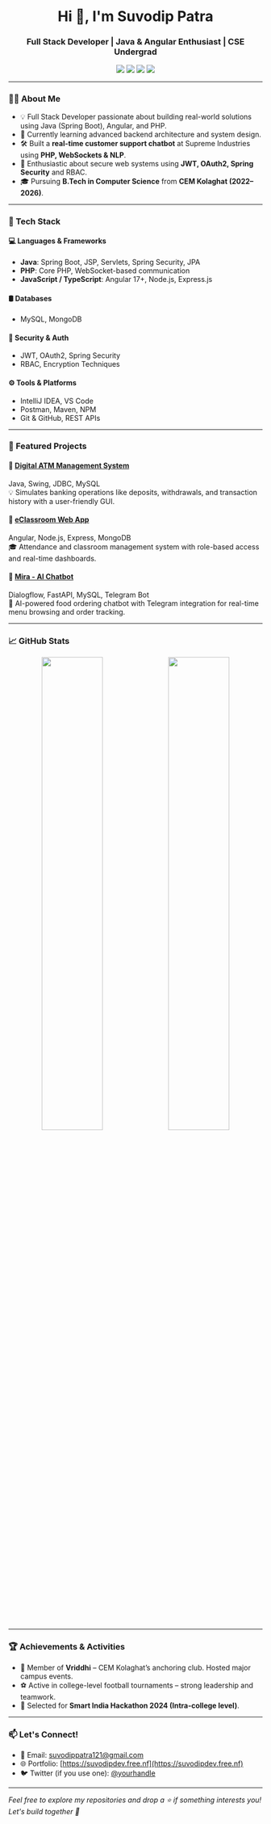 <h1 align="center">Hi 👋, I'm Suvodip Patra</h1>
<h3 align="center">Full Stack Developer | Java & Angular Enthusiast | CSE Undergrad</h3>

<p align="center">
  <a href="mailto:suvodippatra121@gmail.com"><img src="https://img.shields.io/badge/Gmail-D14836?style=for-the-badge&logo=gmail&logoColor=white"/></a>
  <a href="https://www.linkedin.com/in/suvodip-patra03"><img src="https://img.shields.io/badge/LinkedIn-blue?style=for-the-badge&logo=linkedin&logoColor=white"/></a>
  <a href="https://github.com/subha-idk"><img src="https://img.shields.io/github/followers/subha-idk?style=for-the-badge&logo=github&label=Follow&color=black"/></a>
  <a href="https://suvodipdev.free.nf"><img src="https://img.shields.io/badge/Portfolio-121212?style=for-the-badge&logo=about-dot-me&logoColor=white"/></a>
</p>

---

### 👨‍💻 About Me
- 💡 Full Stack Developer passionate about building real-world solutions using Java (Spring Boot), Angular, and PHP.
- 🧠 Currently learning advanced backend architecture and system design.
- 🛠️ Built a **real-time customer support chatbot** at Supreme Industries using **PHP, WebSockets & NLP**.
- 🔐 Enthusiastic about secure web systems using **JWT, OAuth2, Spring Security** and RBAC.
- 🎓 Pursuing **B.Tech in Computer Science** from **CEM Kolaghat (2022–2026)**.

---

### 🔧 Tech Stack

#### 💻 Languages & Frameworks
- **Java**: Spring Boot, JSP, Servlets, Spring Security, JPA
- **PHP**: Core PHP, WebSocket-based communication
- **JavaScript / TypeScript**: Angular 17+, Node.js, Express.js

#### 🛢️ Databases
- MySQL, MongoDB

#### 🔐 Security & Auth
- JWT, OAuth2, Spring Security
- RBAC, Encryption Techniques

#### ⚙️ Tools & Platforms
- IntelliJ IDEA, VS Code
- Postman, Maven, NPM
- Git & GitHub, REST APIs

---

### 🚀 Featured Projects

#### 🔹 [Digital ATM Management System](https://github.com/your-repo-link)
Java, Swing, JDBC, MySQL  
💡 Simulates banking operations like deposits, withdrawals, and transaction history with a user-friendly GUI.

#### 🔹 [eClassroom Web App](https://github.com/your-repo-link)
Angular, Node.js, Express, MongoDB  
🎓 Attendance and classroom management system with role-based access and real-time dashboards.

#### 🔹 [Mira - AI Chatbot](https://github.com/your-repo-link)
Dialogflow, FastAPI, MySQL, Telegram Bot  
🤖 AI-powered food ordering chatbot with Telegram integration for real-time menu browsing and order tracking.

---

### 📈 GitHub Stats

<p align="center">
  <img src="https://github-readme-stats.vercel.app/api?username=subha-idk&show_icons=true&theme=github_dark" width="49%"/>
  <img src="https://github-readme-streak-stats.herokuapp.com?user=subha-idk&theme=dark&date_format=M%20j%5B%2C%20Y%5D" width="49%"/>
</p>

---

### 🏆 Achievements & Activities
- 🎤 Member of **Vriddhi** – CEM Kolaghat’s anchoring club. Hosted major campus events.
- ⚽ Active in college-level football tournaments – strong leadership and teamwork.
- 🧠 Selected for **Smart India Hackathon 2024 (Intra-college level)**.

---

### 📫 Let's Connect!
- 📧 Email: suvodippatra121@gmail.com
- 🌐 Portfolio: [https://suvodipdev.free.nf](https://suvodipdev.free.nf)
- 🐦 Twitter (if you use one): [@yourhandle](https://twitter.com/yourhandle)

---

*Feel free to explore my repositories and drop a ⭐ if something interests you! Let's build together 🚀*
